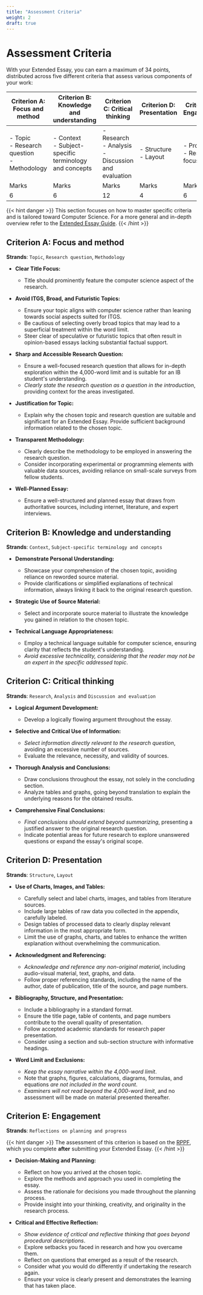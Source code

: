 ```yaml
---
title: "Assessment Criteria"
weight: 2
draft: true
---
```


# Assessment Criteria
With your Extended Essay, you can earn a maximum of 34 points, distributed across five different criteria that assess various components of your work:

| Criterion A: Focus and method | Criterion B: Knowledge and understanding | Criterion C: Critical thinking | Criterion D: Presentation | Criterion E: Engagement |
| - | - | - | - | - |
| - Topic<br>- Research question<br>- Methodology | - Context<br>- Subject-specific terminology and concepts |  - Research<br>- Analysis<br>- Discussion and evaluation | - Structure<br>- Layout | - Process<br>- Research focus |
| Marks | Marks | Marks | Marks | Marks |
| 6 | 6 | 12 | 4 | 6|

{{< hint danger >}}
This section focuses on how to master specific criteria and is tailored toward Computer Science. For a more general and in-depth overview refer to the [Extended Essay Guide](https://isob.ukw.edu.pl/wp-content/uploads/2018/04/extended-essay-guide-first-exams-2018.pdf).
{{< /hint >}}

## Criterion A: Focus and method
**Strands**: `Topic`, `Research question`, `Methodology`

- **Clear Title Focus:**
  - Title should prominently feature the computer science aspect of the research.

- **Avoid ITGS, Broad, and Futuristic Topics:**
  - Ensure your topic aligns with computer science rather than leaning towards social aspects suited for ITGS. 
  - Be cautious of selecting overly broad topics that may lead to a superficial treatment within the word limit.
  - Steer clear of speculative or futuristic topics that often result in opinion-based essays lacking substantial factual support.

- **Sharp and Accessible Research Question:**
  - Ensure a well-focused research question that allows for in-depth exploration within the 4,000-word limit and is suitable for an IB student's understanding. 
  - *Clearly state the research question as a question in the introduction*, providing context for the areas investigated.

- **Justification for Topic:**
  - Explain why the chosen topic and research question are suitable and significant for an Extended Essay. Provide sufficient background information related to the chosen topic.

- **Transparent Methodology:**
  - Clearly describe the methodology to be employed in answering the research question. 
  - Consider incorporating experimental or programming elements with valuable data sources, avoiding reliance on small-scale surveys from fellow students.

- **Well-Planned Essay:**
  - Ensure a well-structured and planned essay that draws from authoritative sources, including internet, literature, and expert interviews.


## Criterion B: Knowledge and understanding
**Strands**: `Context`, `Subject-specific terminology and concepts`

- **Demonstrate Personal Understanding:**
  - Showcase your comprehension of the chosen topic, avoiding reliance on reworded source material.
  - Provide clarifications or simplified explanations of technical information, always linking it back to the original research question.

- **Strategic Use of Source Material:**
  - Select and incorporate source material to illustrate the knowledge you gained in relation to the chosen topic.

- **Technical Language Appropriateness:**
  - Employ a technical language suitable for computer science, ensuring clarity that reflects the student's understanding.
  - *Avoid excessive technicality, considering that the reader may not be an expert in the specific addressed topic*.

## Criterion C: Critical thinking
**Strands**: `Research`, `Analysis` and `Discussion and evaluation`

- **Logical Argument Development:**
  - Develop a logically flowing argument throughout the essay.

- **Selective and Critical Use of Information:**
  - *Select information directly relevant to the research question*, avoiding an excessive number of sources.
  - Evaluate the relevance, necessity, and validity of sources.

- **Thorough Analysis and Conclusions:**
  - Draw conclusions throughout the essay, not solely in the concluding section.
  - Analyze tables and graphs, going beyond translation to explain the underlying reasons for the obtained results.

- **Comprehensive Final Conclusions:**
  - *Final conclusions should extend beyond summarizing*, presenting a justified answer to the original research question.
  - Indicate potential areas for future research to explore unanswered questions or expand the essay's original scope.

## Criterion D: Presentation
**Strands**: `Structure`, `Layout`

- **Use of Charts, Images, and Tables:**
  - Carefully select and label charts, images, and tables from literature sources.
  - Include large tables of raw data you collected in the appendix, carefully labeled.
  - Design tables of processed data to clearly display relevant information in the most appropriate form.
  - Limit the use of graphs, charts, and tables to enhance the written explanation without overwhelming the communication.

- **Acknowledgment and Referencing:**
  - *Acknowledge and reference any non-original material*, including audio-visual material, text, graphs, and data.
  - Follow proper referencing standards, including the name of the author, date of publication, title of the source, and page numbers.

- **Bibliography, Structure, and Presentation:**
  - Include a bibliography in a standard format.
  - Ensure the title page, table of contents, and page numbers contribute to the overall quality of presentation.
  - Follow accepted academic standards for research paper presentation.
  - Consider using a section and sub-section structure with informative headings.

- **Word Limit and Exclusions:**
  - *Keep the essay narrative within the 4,000-word limit*.
  - Note that graphs, figures, calculations, diagrams, formulas, and equations *are not included in the word count*.
  - *Examiners will not read beyond the 4,000-word limit*, and no assessment will be made on material presented thereafter.

## Criterion E: Engagement
**Strands**: `Reflections on planning and progress`

{{< hint danger >}}
The assessment of this criterion is based on the [RPPF](https://www.ibo.org/globalassets/new-structure/brochures-and-infographics/pdfs/rppf-completing-en.pdf), which you complete **after** submitting your Extended Essay.
{{< /hint >}}

- **Decision-Making and Planning:**
  - Reflect on how you arrived at the chosen topic.
  - Explore the methods and approach you used in completing the essay.
  - Assess the rationale for decisions you made throughout the planning process.
  - Provide insight into your thinking, creativity, and originality in the research process.

- **Critical and Effective Reflection:**
  - *Show evidence of critical and reflective thinking that goes beyond procedural descriptions*.
  - Explore setbacks you faced in research and how you overcame them.
  - Reflect on questions that emerged as a result of the research.
  - Consider what you would do differently if undertaking the research again.
  - Ensure your voice is clearly present and demonstrates the learning that has taken place.

